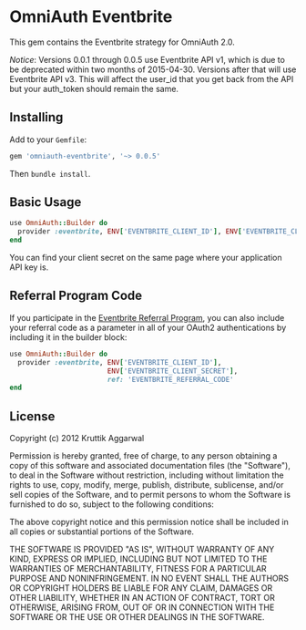 # OmniAuth Eventbrite

This gem contains the Eventbrite strategy for OmniAuth 2.0.

*Notice*: Versions 0.0.1 through 0.0.5 use Eventbrite API v1, which is due to
be deprecated within two months of 2015-04-30. Versions after that will use
Eventbrite API v3. This will affect the user_id that you get back from the API
but your auth_token should remain the same.

## Installing

Add to your `Gemfile`:

```ruby
gem 'omniauth-eventbrite', '~> 0.0.5'
```

Then `bundle install`.

## Basic Usage

```ruby
use OmniAuth::Builder do
  provider :eventbrite, ENV['EVENTBRITE_CLIENT_ID'], ENV['EVENTBRITE_CLIENT_SECRET']
end
```

You can find your client secret on the same page where your application API key is.

## Referral Program Code

If you participate in the [Eventbrite Referral Program][referral], you can also
include your referral code as a parameter in all of your OAuth2 authentications
by including it in the builder block:

```ruby
use OmniAuth::Builder do
  provider :eventbrite, ENV['EVENTBRITE_CLIENT_ID'],
                        ENV['EVENTBRITE_CLIENT_SECRET'],
                        ref: 'EVENTBRITE_REFERRAL_CODE'
end
```

[referral]: https://www.eventbrite.com/referral-program/

## License

Copyright (c) 2012 Kruttik Aggarwal

Permission is hereby granted, free of charge, to any person obtaining a
copy of this software and associated documentation files (the
"Software"), to deal in the Software without restriction, including
without limitation the rights to use, copy, modify, merge, publish,
distribute, sublicense, and/or sell copies of the Software, and to
permit persons to whom the Software is furnished to do so, subject to
the following conditions:

The above copyright notice and this permission notice shall be included
in all copies or substantial portions of the Software.

THE SOFTWARE IS PROVIDED "AS IS", WITHOUT WARRANTY OF ANY KIND, EXPRESS
OR IMPLIED, INCLUDING BUT NOT LIMITED TO THE WARRANTIES OF
MERCHANTABILITY, FITNESS FOR A PARTICULAR PURPOSE AND NONINFRINGEMENT.
IN NO EVENT SHALL THE AUTHORS OR COPYRIGHT HOLDERS BE LIABLE FOR ANY
CLAIM, DAMAGES OR OTHER LIABILITY, WHETHER IN AN ACTION OF CONTRACT,
TORT OR OTHERWISE, ARISING FROM, OUT OF OR IN CONNECTION WITH THE
SOFTWARE OR THE USE OR OTHER DEALINGS IN THE SOFTWARE.
